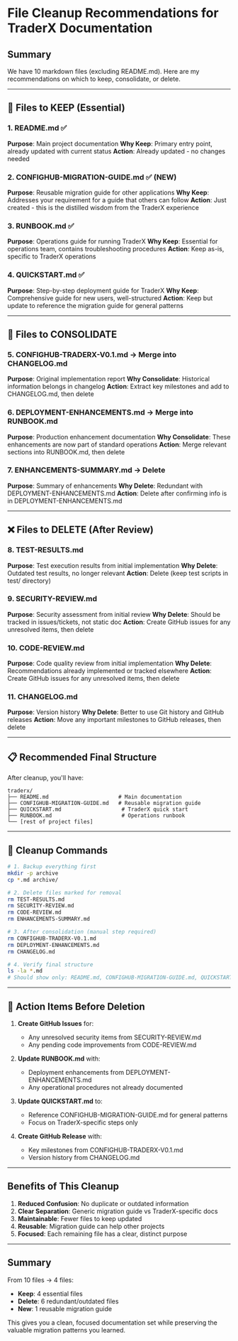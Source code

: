# File Cleanup Recommendations for TraderX Documentation

## Summary
We have 10 markdown files (excluding README.md). Here are my recommendations on which to keep, consolidate, or delete.

---

## 📁 Files to KEEP (Essential)

### 1. **README.md** ✅
**Purpose**: Main project documentation
**Why Keep**: Primary entry point, already updated with current status
**Action**: Already updated - no changes needed

### 2. **CONFIGHUB-MIGRATION-GUIDE.md** ✅ (NEW)
**Purpose**: Reusable migration guide for other applications
**Why Keep**: Addresses your requirement for a guide that others can follow
**Action**: Just created - this is the distilled wisdom from the TraderX experience

### 3. **RUNBOOK.md** ✅
**Purpose**: Operations guide for running TraderX
**Why Keep**: Essential for operations team, contains troubleshooting procedures
**Action**: Keep as-is, specific to TraderX operations

### 4. **QUICKSTART.md** ✅
**Purpose**: Step-by-step deployment guide for TraderX
**Why Keep**: Comprehensive guide for new users, well-structured
**Action**: Keep but update to reference the migration guide for general patterns

---

## 🔄 Files to CONSOLIDATE

### 5. **CONFIGHUB-TRADERX-V0.1.md** → Merge into CHANGELOG.md
**Purpose**: Original implementation report
**Why Consolidate**: Historical information belongs in changelog
**Action**: Extract key milestones and add to CHANGELOG.md, then delete

### 6. **DEPLOYMENT-ENHANCEMENTS.md** → Merge into RUNBOOK.md
**Purpose**: Production enhancement documentation
**Why Consolidate**: These enhancements are now part of standard operations
**Action**: Merge relevant sections into RUNBOOK.md, then delete

### 7. **ENHANCEMENTS-SUMMARY.md** → Delete
**Purpose**: Summary of enhancements
**Why Delete**: Redundant with DEPLOYMENT-ENHANCEMENTS.md
**Action**: Delete after confirming info is in DEPLOYMENT-ENHANCEMENTS.md

---

## ❌ Files to DELETE (After Review)

### 8. **TEST-RESULTS.md**
**Purpose**: Test execution results from initial implementation
**Why Delete**: Outdated test results, no longer relevant
**Action**: Delete (keep test scripts in test/ directory)

### 9. **SECURITY-REVIEW.md**
**Purpose**: Security assessment from initial review
**Why Delete**: Should be tracked in issues/tickets, not static doc
**Action**: Create GitHub issues for any unresolved items, then delete

### 10. **CODE-REVIEW.md**
**Purpose**: Code quality review from initial implementation
**Why Delete**: Recommendations already implemented or tracked elsewhere
**Action**: Create GitHub issues for any unresolved items, then delete

### 11. **CHANGELOG.md**
**Purpose**: Version history
**Why Delete**: Better to use Git history and GitHub releases
**Action**: Move any important milestones to GitHub releases, then delete

---

## 📋 Recommended Final Structure

After cleanup, you'll have:
```
traderx/
├── README.md                      # Main documentation
├── CONFIGHUB-MIGRATION-GUIDE.md   # Reusable migration guide
├── QUICKSTART.md                   # TraderX quick start
├── RUNBOOK.md                      # Operations runbook
└── [rest of project files]
```

---

## 🔄 Cleanup Commands

```bash
# 1. Backup everything first
mkdir -p archive
cp *.md archive/

# 2. Delete files marked for removal
rm TEST-RESULTS.md
rm SECURITY-REVIEW.md
rm CODE-REVIEW.md
rm ENHANCEMENTS-SUMMARY.md

# 3. After consolidation (manual step required)
rm CONFIGHUB-TRADERX-V0.1.md
rm DEPLOYMENT-ENHANCEMENTS.md
rm CHANGELOG.md

# 4. Verify final structure
ls -la *.md
# Should show only: README.md, CONFIGHUB-MIGRATION-GUIDE.md, QUICKSTART.md, RUNBOOK.md
```

---

## 📝 Action Items Before Deletion

1. **Create GitHub Issues** for:
   - Any unresolved security items from SECURITY-REVIEW.md
   - Any pending code improvements from CODE-REVIEW.md

2. **Update RUNBOOK.md** with:
   - Deployment enhancements from DEPLOYMENT-ENHANCEMENTS.md
   - Any operational procedures not already documented

3. **Update QUICKSTART.md** to:
   - Reference CONFIGHUB-MIGRATION-GUIDE.md for general patterns
   - Focus on TraderX-specific steps only

4. **Create GitHub Release** with:
   - Key milestones from CONFIGHUB-TRADERX-V0.1.md
   - Version history from CHANGELOG.md

---

## Benefits of This Cleanup

1. **Reduced Confusion**: No duplicate or outdated information
2. **Clear Separation**: Generic migration guide vs TraderX-specific docs
3. **Maintainable**: Fewer files to keep updated
4. **Reusable**: Migration guide can help other projects
5. **Focused**: Each remaining file has a clear, distinct purpose

---

## Summary

From 10 files → 4 files:
- **Keep**: 4 essential files
- **Delete**: 6 redundant/outdated files
- **New**: 1 reusable migration guide

This gives you a clean, focused documentation set while preserving the valuable migration patterns you learned.